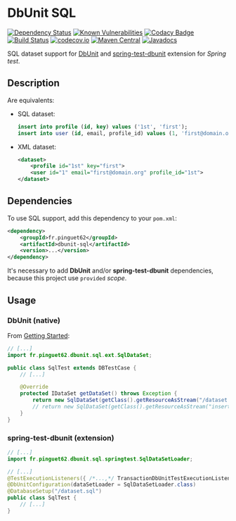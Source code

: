 # DbUnit SQL

[![Dependency Status](https://www.versioneye.com/user/projects/587a72a2de66c8004cdac018/badge.svg?style=flat)](https://www.versioneye.com/user/projects/587a72a2de66c8004cdac018)
[![Known Vulnerabilities](https://snyk.io/test/github/pinguet62/dbunit-sql/badge.svg)](https://snyk.io/test/github/pinguet62/dbunit-sql)
[![Codacy Badge](https://api.codacy.com/project/badge/Grade/f47a566d60f549c38b4ac4e72e06183d)](https://www.codacy.com/app/pinguet62/dbunit-sql?utm_source=github.com&amp;utm_medium=referral&amp;utm_content=pinguet62/dbunit-sql&amp;utm_campaign=Badge_Grade)
[![Build Status](https://travis-ci.org/pinguet62/dbunit-sql.svg?branch=master)](https://travis-ci.org/pinguet62/dbunit-sql)
[![codecov.io](https://codecov.io/github/pinguet62/dbunit-sql/coverage.svg?branch=master)](https://codecov.io/github/pinguet62/dbunit-sql?branch=master)
[![Maven Central](https://maven-badges.herokuapp.com/maven-central/fr.pinguet62/dbunit-sql/badge.svg)](https://maven-badges.herokuapp.com/maven-central/fr.pinguet62/dbunit-sql)
[![Javadocs](https://www.javadoc.io/badge/fr.pinguet62/dbunit-sql.svg)](https://www.javadoc.io/doc/fr.pinguet62/dbunit-sql)

SQL dataset support for [DbUnit](http://dbunit.sourceforge.net) and [spring-test-dbunit](https://springtestdbunit.github.io/spring-test-dbunit) extension for *Spring test*.

## Description

Are equivalents:

* SQL dataset:
	
	```sql
	insert into profile (id, key) values ('1st', 'first');
	insert into user (id, email, profile_id) values (1, 'first@domain.org', '1st');
	```

* XML dataset:
	
	```xml
	<dataset>
		<profile id="1st" key="first">
		<user id="1" email="first@domain.org" profile_id="1st">
	</dataset>
	```

## Dependencies

To use SQL support, add this dependency to your `pom.xml`:
```xml
<dependency>
	<groupId>fr.pinguet62</groupId>
	<artifactId>dbunit-sql</artifactId>
	<version>...</version>
</dependency>
```

It's necessary to add **DbUnit** and/or **spring-test-dbunit** dependencies, because this project use `provided` *scope*.

## Usage

### DbUnit (native)

From [Getting Started](http://dbunit.sourceforge.net/howto.html#Step_2:_Extend_a_DBTestCase_class):

```java
// [...]
import fr.pinguet62.dbunit.sql.ext.SqlDataSet;

public class SqlTest extends DBTestCase {
	// [...]

	@Override
	protected IDataSet getDataSet() throws Exception {
		return new SqlDataSet(getClass().getResourceAsStream("/dataset.sql"));
		// return new SqlDataSet(getClass().getResourceAsStream("insert into profile (id, key) values ('1st', 'first');"));
	}
}
```

### spring-test-dbunit (extension)

```java
// [...]
import fr.pinguet62.dbunit.sql.springtest.SqlDataSetLoader;

// [...]
@TestExecutionListeners({ /*...,*/ TransactionDbUnitTestExecutionListener.class })
@DbUnitConfiguration(dataSetLoader = SqlDataSetLoader.class)
@DatabaseSetup("/dataset.sql")
public class SqlTest {
	// [...]
}
```